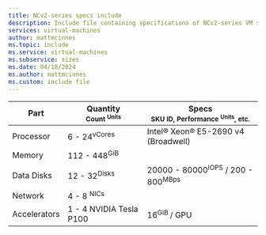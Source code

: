 ```yaml
---
title: NCv2-series specs include
description: Include file containing specifications of NCv2-series VM sizes.
services: virtual-machines
author: mattmcinnes
ms.topic: include
ms.service: virtual-machines
ms.subservice: sizes
ms.date: 04/18/2024
ms.author: mattmcinnes
ms.custom: include file
---
```

| Part | Quantity <br><sup>Count <sup>Units | Specs <br><sup>SKU ID, Performance <sup>Units</sup>, etc.  |
|---|---|---|
| Processor        | 6 - 24<sup>vCores    | Intel® Xeon® E5-2690 v4 (Broadwell)                  |
| Memory           | 112 - 448<sup>GiB    |                                                |
| Data Disks       | 12 - 32<sup>Disks     | 20000 - 80000<sup>IOPS</sup> / 200 - 800<sup>MBps    |
| Network          | 4 - 8 <sup>NICs       |                                                    |
| Accelerators     | 1 - 4 NVIDIA Tesla P100 | 16<sup>GiB </sup>/ GPU |